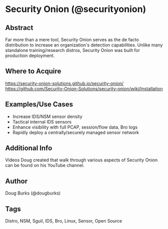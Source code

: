 Security Onion (@securityonion)
========

Abstract
--------

Far more than a mere tool, Security Onion serves as the de facto distribution to increase an organization's detection capabilities. Unlike many standalone training/research distros, Security Onion was built for production deployment.

Where to Acquire
---------
https://security-onion-solutions.github.io/security-onion/
https://github.com/Security-Onion-Solutions/security-onion/wiki/Installation


Examples/Use Cases
---------

- Increase IDS/NSM sensor density
- Tactical internal IDS sensors
- Enhance visibility with full PCAP, session/flow data, Bro logs
- Rapidly deploy a centrally/securely managed sensor network

Additional Info
--------------

Videos Doug created that walk through various aspects of Security Onion can be found on his YouTube channel.

Author
-------

Doug Burks (@dougburks)

Tags
----

Distro, NSM, Sguil, IDS, Bro, Linux, Sensor, Open Source

